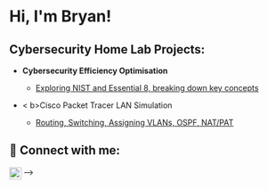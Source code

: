 <h1>Hi, I'm Bryan! </h1>

<h2>Cybersecurity Home Lab Projects:</h2>

- <b>Cybersecurity Efficiency Optimisation </b>
  - [Exploring NIST and Essential 8, breaking down key concepts](https://github.com/BYeungCyberSec/CapstoneProject/tree/main)

- <
b>Cisco Packet Tracer LAN Simulation </b>
  - [Routing, Switching, Assigning VLANs, OSPF, NAT/PAT](https://github.com/BYeungCyberSec/CiscoPTProject)
<h2> 🤳 Connect with me:</h2>

[<img align="left" alt="BryanYeung | LinkedIn" width="22px" src="https://cdn.jsdelivr.net/npm/simple-icons@v3/icons/linkedin.svg" />][linkedin]



[linkedin]: https://www.linkedin.com/in/bryan-yeung-445710262/


-->
